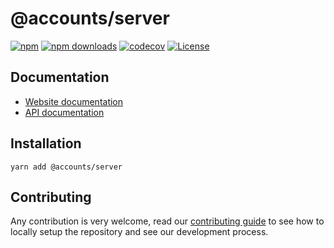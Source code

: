 # @accounts/server

[![npm](https://img.shields.io/npm/v/@accounts/server)](https://www.npmjs.com/package/@accounts/server)
[![npm downloads](https://img.shields.io/npm/dm/@accounts/server)](https://www.npmjs.com/package/@accounts/server)
[![codecov](https://img.shields.io/codecov/c/github/accounts-js/accounts)](https://codecov.io/gh/accounts-js/accounts)
[![License](https://img.shields.io/github/license/accounts-js/accounts)](https://github.com/accounts-js/accounts/blob/master/LICENSE)

## Documentation

- [Website documentation](https://www.accountsjs.com/docs/server)
- [API documentation](https://www.accountsjs.com/docs/api/server/globals)

## Installation

```
yarn add @accounts/server
```

## Contributing

Any contribution is very welcome, read our [contributing guide](https://github.com/accounts-js/accounts/blob/master/CONTRIBUTING.md) to see how to locally setup the repository and see our development process.
